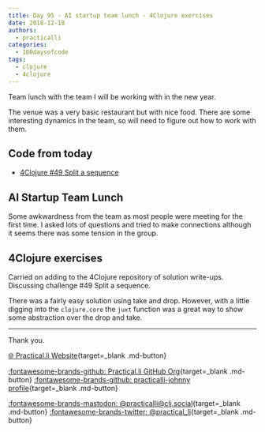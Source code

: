 ```yaml
---
title: Day 95 - AI startup team lunch - 4Clojure exercises
date: 2018-12-18
authors:
  - practicalli
categories:
  - 100daysofcode
tags:
  - clojure
  - 4clojure
---
```


Team lunch with the team I will be working with in the new year.

The venue was a very basic restaurant but with nice food.  There are some interesting dynamics in the team, so will need to figure out how to work with them.

<!-- more -->

## Code from today

- [4Clojure #49 Split a sequence](https://github.com/practicalli/four-clojure/commit/ecb0b8a098daa580623aae39fe92eabac58bcf04)


## AI Startup Team Lunch

Some awkwardness from the team as most people were meeting for the first time.  I asked lots of questions and tried to make connections although it seems there was some tension in the group.


## 4Clojure exercises

Carried on adding to the 4Clojure repository of solution write-ups.  Discussing challenge #49 Split a sequence.

There was a fairly easy solution using take and drop.  However, with a little digging into the `clojure.core` the `juxt` function was a great way to show some abstraction over the drop and take.

---
Thank you.

[:globe_with_meridians: Practical.li Website](https://practical.li){target=_blank .md-button}

[:fontawesome-brands-github: Practical.li GitHub Org](https://github.com/practicalli){target=_blank .md-button}
[:fontawesome-brands-github: practicalli-johnny profile](https://github.com/practicalli-johnny){target=_blank .md-button}

[:fontawesome-brands-mastodon: @practicalli@clj.social](https://clj.social/@practicalli){target=_blank .md-button}
[:fontawesome-brands-twitter: @practical_li](https://twitter.com/practcial_li){target=_blank .md-button}
